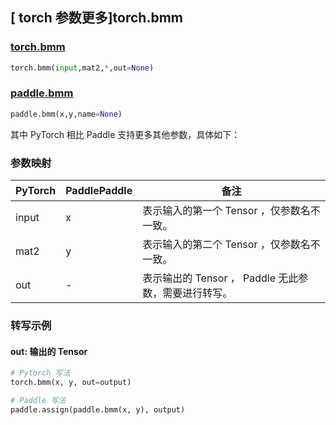 ## [ torch 参数更多]torch.bmm

### [torch.bmm](https://pytorch.org/docs/1.13/generated/torch.bmm.html?highlight=bmm#torch.bmm)

```python
torch.bmm(input,mat2,*,out=None)
```

### [paddle.bmm](https://www.paddlepaddle.org.cn/documentation/docs/zh/api/paddle/bmm_cn.html)

```python
paddle.bmm(x,y,name=None)
```

其中 PyTorch 相比 Paddle 支持更多其他参数，具体如下：

### 参数映射
| PyTorch | PaddlePaddle | 备注 |
| ------- | ------- | ------- |
| input | x | 表示输入的第一个 Tensor ，仅参数名不一致。 |
| mat2 | y | 表示输入的第二个 Tensor ，仅参数名不一致。 |
| out | - | 表示输出的 Tensor ， Paddle 无此参数，需要进行转写。 |

### 转写示例

#### out: 输出的 Tensor

```python
# Pytorch 写法
torch.bmm(x, y, out=output)

# Paddle 写法
paddle.assign(paddle.bmm(x, y), output)
```
